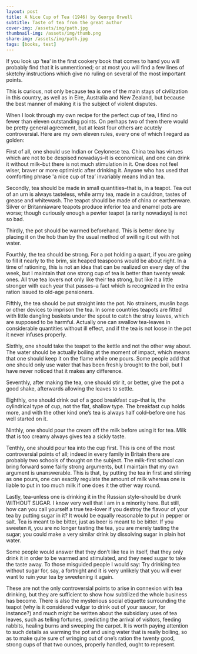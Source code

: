 ```yaml
---
layout: post
title: A Nice Cup of Tea (1946) by George Orwell
subtitle: Taste of tea from the great author
cover-img: /assets/img/path.jpg
thumbnail-img: /assets/img/thumb.png
share-img: /assets/img/path.jpg
tags: [books, test]
---
```


If you look up ‘tea’ in the first cookery book that comes to hand you will probably find that it is unmentioned; or at most you will find a few lines of sketchy instructions which give no ruling on several of the most important points.

This is curious, not only because tea is one of the main stays of civilization in this country, as well as in Eire, Australia and New Zealand, but because the best manner of making it is the subject of violent disputes.

When I look through my own recipe for the perfect cup of tea, I find no fewer than eleven outstanding points. On perhaps two of them there would be pretty general agreement, but at least four others are acutely controversial. Here are my own eleven rules, every one of which I regard as golden:

First of all, one should use Indian or Ceylonese tea. China tea has virtues which are not to be despised nowadays–it is economical, and one can drink it without milk–but there is not much stimulation in it. One does not feel wiser, braver or more optimistic after drinking it. Anyone who has used that comforting phrase 'a nice cup of tea’ invariably means Indian tea. 

Secondly, tea should be made in small quantities–that is, in a teapot. Tea out of an urn is always tasteless, while army tea, made in a cauldron, tastes of grease and whitewash. The teapot should be made of china or earthenware. Silver or Britanniaware teapots produce inferior tea and enamel pots are worse; though curiously enough a pewter teapot (a rarity nowadays) is not so bad. 

Thirdly, the pot should be warmed beforehand. This is better done by placing it on the hob than by the usual method of swilling it out with hot water. 

Fourthly, the tea should be strong. For a pot holding a quart, if you are going to fill it nearly to the brim, six heaped teaspoons would be about right. In a time of rationing, this is not an idea that can be realized on every day of the week, but I maintain that one strong cup of tea is better than twenty weak ones. All true tea lovers not only like their tea strong, but like it a little stronger with each year that passes–a fact which is recognized in the extra ration issued to old-age pensioners. 

Fifthly, the tea should be put straight into the pot. No strainers, muslin bags or other devices to imprison the tea. In some countries teapots are fitted with little dangling baskets under the spout to catch the stray leaves, which are supposed to be harmful. Actually one can swallow tea-leaves in considerable quantities without ill effect, and if the tea is not loose in the pot it never infuses properly. 

Sixthly, one should take the teapot to the kettle and not the other way about. The water should be actually boiling at the moment of impact, which means that one should keep it on the flame while one pours. Some people add that one should only use water that has been freshly brought to the boil, but I have never noticed that it makes any difference. 

Seventhly, after making the tea, one should stir it, or better, give the pot a good shake, afterwards allowing the leaves to settle. 

Eighthly, one should drink out of a good breakfast cup–that is, the cylindrical type of cup, not the flat, shallow type. The breakfast cup holds more, and with the other kind one’s tea is always half cold–before one has well started on it. 

Ninthly, one should pour the cream off the milk before using it for tea. Milk that is too creamy always gives tea a sickly taste. 

Tenthly, one should pour tea into the cup first. This is one of the most controversial points of all; indeed in every family in Britain there are probably two schools of thought on the subject. The milk-first school can bring forward some fairly strong arguments, but I maintain that my own argument is unanswerable. This is that, by putting the tea in first and stirring as one pours, one can exactly regulate the amount of milk whereas one is liable to put in too much milk if one does it the other way round.

Lastly, tea–unless one is drinking it in the Russian style–should be drunk WITHOUT SUGAR. I know very well that I am in a minority here. But still, how can you call yourself a true tea-lover if you destroy the flavour of your tea by putting sugar in it? It would be equally reasonable to put in pepper or salt. Tea is meant to be bitter, just as beer is meant to be bitter. If you sweeten it, you are no longer tasting the tea, you are merely tasting the sugar; you could make a very similar drink by dissolving sugar in plain hot water.

Some people would answer that they don’t like tea in itself, that they only drink it in order to be warmed and stimulated, and they need sugar to take the taste away. To those misguided people I would say: Try drinking tea without sugar for, say, a fortnight and it is very unlikely that you will ever want to ruin your tea by sweetening it again.

These are not the only controversial points to arise in connexion with tea drinking, but they are sufficient to show how subtilized the whole business has become. There is also the mysterious social etiquette surrounding the teapot (why is it considered vulgar to drink out of your saucer, for instance?) and much might be written about the subsidiary uses of tea leaves, such as telling fortunes, predicting the arrival of visitors, feeding rabbits, healing burns and sweeping the carpet. It is worth paying attention to such details as warming the pot and using water that is really boiling, so as to make quite sure of wringing out of one’s ration the twenty good, strong cups of that two ounces, properly handled, ought to represent.